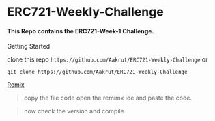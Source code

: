 # ERC721-Weekly-Challenge

#### This Repo contains the ERC721-Week-1 Challenge.

Getting Started

clone this repo `https://github.com/Aakrut/ERC721-Weekly-Challenge`
or 
```
git clone https://github.com/Aakrut/ERC721-Weekly-Challenge
```

[Remix](https://remix.ethereum.org/)

> copy the file code open the remimx ide and paste the code.

> now check the version and compile.

